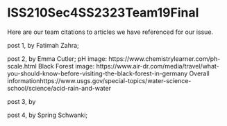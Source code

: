 # ISS210Sec4SS2323Team19Final
Here are our team citations to articles we have referenced for our issue. 
   </p> post 1, by Fatimah Zahra;
   <p> post 2, by Emma Cutler; pH image: https://www.chemistrylearner.com/ph-scale.html Black Forest image: https://www.air-dr.com/media/travel/what-you-should-know-before-visiting-the-black-forest-in-germany Overall informationhttps://www.usgs.gov/special-topics/water-science-school/science/acid-rain-and-water
   <p> post 3, by
   <p> post 4, by Spring Schwanki; 
